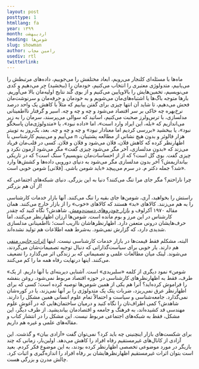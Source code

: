 ```yaml
---
layout: post
posttype: 1
htmllang: fa
year: ۱۳۹۹
month: اردیبهشت
heading: شومن‌ها
slug: showman
author: رامین مجاب
usediv: rtl
twitterlink: 
---
```


ماه‌ها با مسئله‌ای کلنجار می‌رویم، ابعاد مختلفش را می‌جوییم، داده‌های مرتبطش را می‌یابیم، متدولوژی معتبری را انتخاب می‌کنیم، خودمان را (ببخشید) جِر می‌دهیم و کدی می‌نویسیم، تخمین‌هایش را بالاوپایین می‌کنیم و از بوی گَند نتایج اولیه‌مان بالا می‌آوریم. بارها متوجه باگ‌ها یا اشتباه‌های‌مان می‌شویم و به خودمان و حرفه‌مان و سرنوشت‌مان فحش می‌دهیم، تا شاید آن انتها چیزی برای گفتن بیابیم که مثلاً با کاهش یک واحد درصد نرخ‌بهره چه خاکی بر سر اقتصاد می‌شود و چه و چه و چه. اسیر و گرفتار نااطمینانی مدلسازی، با ترس‌ولرز صحبت می‌کنیم، اساتید که سوالی می‌پرسند، سرمان را به زیر می‌اندازیم که «بله، این ایراد وارد است»، اما «داده نبود»، یا «متدولوژی‌مان پاسخگو نبود»، یا ببخشید «بررسی کردیم اما معنادار نبود» و چه و چه و چه. بعد، یک‌روز به توییتر می‌آییم و می‌بینیم کارشناسی با n هزار فالوئر و بدون هیچ نشانی از مطالعه پشتیبان، اظهارنظر کرده که کاهش فلان، فلان می‌شود و فلان و فلان. کسی در قلب‌مان فریاد می‌زند که «بدون مدلسازی، آخر مگر می‌شود چیزی گفت» مگر می‌شود آزمون نکرد و چیزی گفت. بوی گل است؟ که از از احساسات‌مان بنویسیم؟ سنگ است؟ که در تاریکی بیاندازیمش؟ آخر بدون مدلسازی مگر می‌شود به دنیای دورویی داده‌ها و کشش‌ها وارد شد؟ جمله دکتر م. در سرم می‌پیچد «باید شومن باشی. [فلانی] شومن خوبی است». 

چرا ناراحتم؟ مگر جای مرا تنگ می‌کنند؟ دنیا به این بزرگی. دنیای شبکه‌های اجتماعی که از آن هم بزرگتر!

راستش را بخواهید، آری، شومن‌ها جای بقیه را تنگ می‌کنند. آنها بازار خدمات کارشناسی را به هم می‌زنند. کالاهای «بد» هستند که کالاهای «خوب» را از بازار خارج می‌کنند. همان مقاله ۱۹۷۰ آکرلوف و [بازار خودروهای دست‌دومش](https://en.wikipedia.org/wiki/The_Market_for_Lemons). شاهدش؟ نگاه کنید که چقدر کارشناس در این مرز و بوم مانده است. شومن‌ها ارزان اظهارنظر می‌کنند، اما حرف‌هایشان درونی متعفن دارد. اظهارنظرهاشان نااریب است؛ نااطمینانی مدلسازی شدیدی دارد، که گزارش نمی‌شود. به‌شرط همه اطلاعات هم تولید نشده‌اند. 

البته، مشکلم فقط قیمت‌ها در بازار خدمات کارشناسی نیست. اینها [اثرات جانبی منفی](https://en.wikipedia.org/wiki/Externality) هم دارند. یار خوبی برای سیاست‌گذارانی که دنبال توجیه تصمیمات‌شان می‌گردند، می‌شوند. لینک میان مطالعات علمی و تصمیماتی که بر زندگی اثر می‌گذارد را تضعیف می‌کنند. اینها درنهایت رفاه همه ما را کم می‌کنند.

«شومن» نمود دیگری از کلمه «سلبریدی» است. آشنایی دیرینه‌ای با آنها داریم. از یک طرف، فقط به اظهارنظرهای کارشناسی در حوزه اقتصاد مربوط نمی‌شود. روغن بنفشه را فراموش کرده‌اید؟ آنرا هم یکی از همین شومن‌ها توصیه کرده است؛ کسی که برای اظهارنظر عرق نمی‌ریزد، ضربات پتک یک متدولوژی را بر آنها نمی‌زند، یا در کوره‌شان نمی‌گذارد. جامعه‌شناسی و سیاست و احتمالاً تمام علوم انسانی همین مشکل را دارند. شاهدش؟ کمی اطراف‌تان را نگاه کنید و درمیان ساختمان‌هایی که در آغوش علوم مهندسی قد کشیده‌اند، به فرهنگ و جامعه و اقتصادمان بیاندیشید. از طرف دیگر، این مشکل، فقط به شبکه‌های اجتماعی  مربوط نیست. این مشکل را در انتشار کتاب و مقاله‌های علمی و غیره هم داریم.

برای شکست‌های بازار اینچنینی چه باید کرد؟ نمی‌توان گفت «آزادی بیان» و گذشت. این آزادی از کانال‌های غیرمستقیم رفاه افراد را کاهش می‌دهد. اولین‌بار، زمانی که چند بازیگر در مورد موضوعی تخصصی اظهارنظر کرده بودند، به این موضوع فکر کردم. بعید است بتوان اثرات غیرمستقیم اظهارنظرهایشان بر رفاه افراد را اندازه‌گیری و اثبات کرد. چالش مدرن و بزرگی هست.

